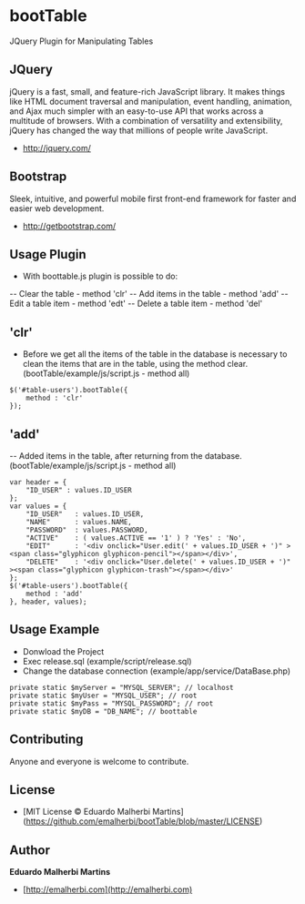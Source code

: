 bootTable
=========

JQuery Plugin for Manipulating Tables

## JQuery
jQuery is a fast, small, and feature-rich JavaScript library. It makes things like HTML document traversal and manipulation, event handling, animation, and Ajax much simpler with an easy-to-use API that works across a multitude of browsers. With a combination of versatility and extensibility, jQuery has changed the way that millions of people write JavaScript.

- http://jquery.com/

## Bootstrap
Sleek, intuitive, and powerful mobile first front-end framework for faster and easier web development.

- http://getbootstrap.com/

## Usage Plugin 

- With boottable.js plugin is possible to do:

-- Clear the table - method 'clr'
-- Add items in the table - method 'add'
-- Edit a table item - method 'edt'
-- Delete a table item - method 'del'

## 'clr'

- Before we get all the items of the table in the database is necessary to clean the items that are in the table, using the method clear. (bootTable/example/js/script.js - method all)

```
$('#table-users').bootTable({
	method : 'clr'
});	
```

## 'add'

-- Added items in the table, after returning from the database. (bootTable/example/js/script.js - method all)

```
var header = { 
	"ID_USER" : values.ID_USER
};
var values = {
	"ID_USER" 	: values.ID_USER, 
	"NAME" 		: values.NAME,
	"PASSWORD" 	: values.PASSWORD,
	"ACTIVE" 	: ( values.ACTIVE == '1' ) ? 'Yes' : 'No',
	"EDIT" 		: '<div onclick="User.edit(' + values.ID_USER + ')" ><span class="glyphicon glyphicon-pencil"></span></div>',
	"DELETE" 	: '<div onclick="User.delete(' + values.ID_USER + ')" ><span class="glyphicon glyphicon-trash"></span></div>'
};
$('#table-users').bootTable({
	method : 'add'
}, header, values);		
```

## Usage Example 

- Donwload the Project 
- Exec release.sql (example/script/release.sql)  
- Change the database connection (example/app/service/DataBase.php) 

```
private static $myServer = "MYSQL_SERVER"; // localhost
private static $myUser = "MYSQL_USER"; // root
private static $myPass = "MYSQL_PASSWORD"; // root
private static $myDB = "DB_NAME"; // boottable 
```

## Contributing

Anyone and everyone is welcome to contribute.

## License

+ [MIT License © Eduardo Malherbi Martins] (https://github.com/emalherbi/bootTable/blob/master/LICENSE)

## Author

**Eduardo Malherbi Martins**

+ [http://emalherbi.com](http://emalherbi.com)

